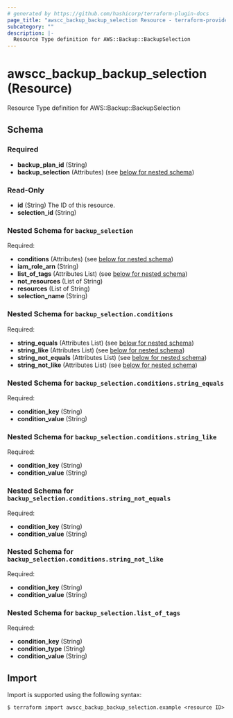 ```yaml
---
# generated by https://github.com/hashicorp/terraform-plugin-docs
page_title: "awscc_backup_backup_selection Resource - terraform-provider-awscc"
subcategory: ""
description: |-
  Resource Type definition for AWS::Backup::BackupSelection
---
```


# awscc_backup_backup_selection (Resource)

Resource Type definition for AWS::Backup::BackupSelection



<!-- schema generated by tfplugindocs -->
## Schema

### Required

- **backup_plan_id** (String)
- **backup_selection** (Attributes) (see [below for nested schema](#nestedatt--backup_selection))

### Read-Only

- **id** (String) The ID of this resource.
- **selection_id** (String)

<a id="nestedatt--backup_selection"></a>
### Nested Schema for `backup_selection`

Required:

- **conditions** (Attributes) (see [below for nested schema](#nestedatt--backup_selection--conditions))
- **iam_role_arn** (String)
- **list_of_tags** (Attributes List) (see [below for nested schema](#nestedatt--backup_selection--list_of_tags))
- **not_resources** (List of String)
- **resources** (List of String)
- **selection_name** (String)

<a id="nestedatt--backup_selection--conditions"></a>
### Nested Schema for `backup_selection.conditions`

Required:

- **string_equals** (Attributes List) (see [below for nested schema](#nestedatt--backup_selection--conditions--string_equals))
- **string_like** (Attributes List) (see [below for nested schema](#nestedatt--backup_selection--conditions--string_like))
- **string_not_equals** (Attributes List) (see [below for nested schema](#nestedatt--backup_selection--conditions--string_not_equals))
- **string_not_like** (Attributes List) (see [below for nested schema](#nestedatt--backup_selection--conditions--string_not_like))

<a id="nestedatt--backup_selection--conditions--string_equals"></a>
### Nested Schema for `backup_selection.conditions.string_equals`

Required:

- **condition_key** (String)
- **condition_value** (String)


<a id="nestedatt--backup_selection--conditions--string_like"></a>
### Nested Schema for `backup_selection.conditions.string_like`

Required:

- **condition_key** (String)
- **condition_value** (String)


<a id="nestedatt--backup_selection--conditions--string_not_equals"></a>
### Nested Schema for `backup_selection.conditions.string_not_equals`

Required:

- **condition_key** (String)
- **condition_value** (String)


<a id="nestedatt--backup_selection--conditions--string_not_like"></a>
### Nested Schema for `backup_selection.conditions.string_not_like`

Required:

- **condition_key** (String)
- **condition_value** (String)



<a id="nestedatt--backup_selection--list_of_tags"></a>
### Nested Schema for `backup_selection.list_of_tags`

Required:

- **condition_key** (String)
- **condition_type** (String)
- **condition_value** (String)

## Import

Import is supported using the following syntax:

```shell
$ terraform import awscc_backup_backup_selection.example <resource ID>
```
